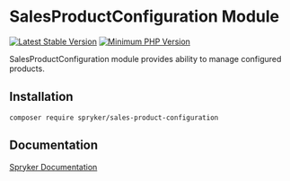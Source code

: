 # SalesProductConfiguration Module
[![Latest Stable Version](https://poser.pugx.org/spryker/sales-product-configuration/v/stable.svg)](https://packagist.org/packages/spryker/sales-product-configuration)
[![Minimum PHP Version](https://img.shields.io/badge/php-%3E%3D%207.4-8892BF.svg)](https://php.net/)

SalesProductConfiguration module provides ability to manage configured products.

## Installation

```
composer require spryker/sales-product-configuration
```

## Documentation

[Spryker Documentation](https://academy.spryker.com/developing_with_spryker/module_guide/modules.html)
